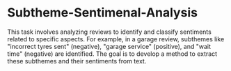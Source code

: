 # Subtheme-Sentimenal-Analysis
This task involves analyzing reviews to identify and classify sentiments related to specific aspects. For example, in a garage review, subthemes like "incorrect tyres sent" (negative), "garage service" (positive), and "wait time" (negative) are identified. The goal is to develop a method to extract these subthemes and their sentiments from text.
